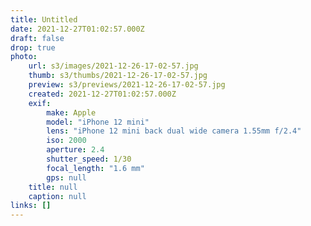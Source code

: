 ```yaml
---
title: Untitled
date: 2021-12-27T01:02:57.000Z
draft: false
drop: true
photo:
    url: s3/images/2021-12-26-17-02-57.jpg
    thumb: s3/thumbs/2021-12-26-17-02-57.jpg
    preview: s3/previews/2021-12-26-17-02-57.jpg
    created: 2021-12-27T01:02:57.000Z
    exif:
        make: Apple
        model: "iPhone 12 mini"
        lens: "iPhone 12 mini back dual wide camera 1.55mm f/2.4"
        iso: 2000
        aperture: 2.4
        shutter_speed: 1/30
        focal_length: "1.6 mm"
        gps: null
    title: null
    caption: null
links: []
---
```

